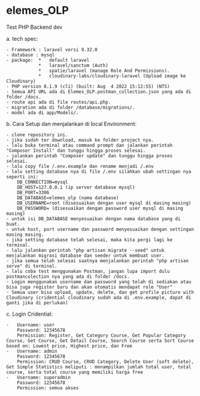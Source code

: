 # elemes_OLP

Test PHP Backend dev

a. tech spec:

    - Framework : laravel versi 9.32.0
    - database : mysql
    - package:  *   default laravel
                *   laravel/sanctum (Auth)
                *   spatie/laravel (manage Role And Permissions).
                *   cloudinary-labs/cloudinary-laravel (Upload image ke Cloudinary)
    - PHP version 8.1.9 (cli) (built: Aug  4 2022 15:12:55) (NTS)
    - Semua API URL ada di Elemes_OLP.postman_collection.json yang ada di folder /docs.
    - route api ada di file routes/api.php.
    - migration ada di folder /database/migrations/.
    - model ada di app/Models/.

b. Cara Setup dan menjalankan di local Environment:

    - clone repository ini.
    - jika sudah ter download, masuk ke folder project nya.
    - lalu buka terminal atau command prompt dan jalankan perintah "Composer Install" dan tunggu hingga proses selesai.
    - jalankan perintah "Composer update" dan tunggu hingga proses selesai.
    - lalu copy file /.env.example dan rename menjadi /.env
    - lalu setting database nya di file /.env silahkan ubah settingan nya seperti ini:
    	DB_CONNECTION=mysql
    	DB_HOST=127.0.0.1 (ip server database mysql)
    	DB_PORT=3306
    	DB_DATABASE=elemes_olp (nama database)
    	DB_USERNAME=root (disesuaikan dengan user mysql di masing masing)
    	DB_PASSWORD= (disesuaikan dengan password user mysql di masing masing)
    - untuk isi DB_DATABASE menyesuaikan dengan nama database yang di buat.
    - untuk host, port username dan password menyesuaikan dengan settingan masing masing.
    - jika setting database telah selesai, maka kita pergi lagi ke terminal.
    - lalu jalankan perintah "php artisan migrate --seed" untuk menjalankan migrasi database dan seeder untuk membuat user.
    - jika semua telah selesai saatnya menjalankan perintah "php artisan serve" di terminal.
    - lalu coba test menggunakan Postman, jangan lupa import dulu postmancolection nya yang ada di folder /docs.
    - Login menggunakan username dan password yang telah di sediakan atau bisa juga register baru dan akan otomatis mendapat role "User"
    - Semua user bisa upload, update, delete, dan get profile picture with Cloudinary (cridential cloudinary sudah ada di .env.example, dapat di ganti jika di perlukan)

c. Login Cridential:

    -   Username: user
        Password: 12345678
        Permission: Register, Get Category Course, Get Popular Category Course, Get Course, Get Detail Course, Search Course serta Sort Course based on: Lowest price, Highest price, dan Free
    -   Username: admin
        Password: 12345678
        Permission: CRUD Course, CRUD Category, Delete User (soft delete), Get Simple Statistics meliputi : menampilkan jumlah total user, total course, serta total course yang memiliki harga free
    -   Username: superadmin
        Password: 12345678
        Permission: semua akses
